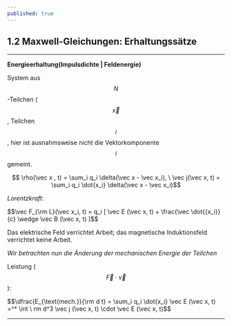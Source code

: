 ```yaml
---
published: true
---
```

## 1.2 Maxwell-Gleichungen: Erhaltungssätze

----
**Energieerhaltung(Impulsdichte | Feldenergie)**

System aus $$ N $$-Teilchen ($$\vec x$$, Teilchen $$ i$$, hier ist ausnahmsweise nicht die Vektorkomponente $$ i $$ gemeint.

$$ \rho(\vec x , t) = \sum_i q_i \delta(\vec x - \vec x_i), \ \vec j(\vec x, t) = \sum_i q_i \dot{x_i} \delta(\vec x - \vec x_i)$$

_Lorentzkraft_:

$$\vec F_{\rm L}(\vec x_i, t) = q_i [ \vec E (\vec x, t) + \frac{\vec \dot{{x_i}}{c} \wedge \vec B (\vec  x, t) ]$$

Das elektrische Feld verrichtet Arbeit; das magnetische Induktionsfeld verrichtet keine Arbeit.

_Wir betrachten nun die Änderung der mechanischen Energie der Teilchen_

Leistung ($$ \vec F \cdot \vec v $$):

$$\dfrac{E_{\text{mech.}}{\rm d t} = \sum_i q_i \dot{x_i} \vec E (\vec x, t) =^* \int \ rm d^3 \vec j (\vec x, t) \cdot \vec E (\vec x, t)$$

----